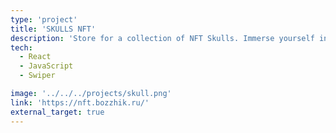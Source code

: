 ```yaml
---
type: 'project'
title: 'SKULLS NFT'
description: 'Store for a collection of NFT Skulls. Immerse yourself in the art and crypto world with our collection'
tech:
  - React
  - JavaScript
  - Swiper

image: '../../../projects/skull.png'
link: 'https://nft.bozzhik.ru/'
external_target: true
---
```

